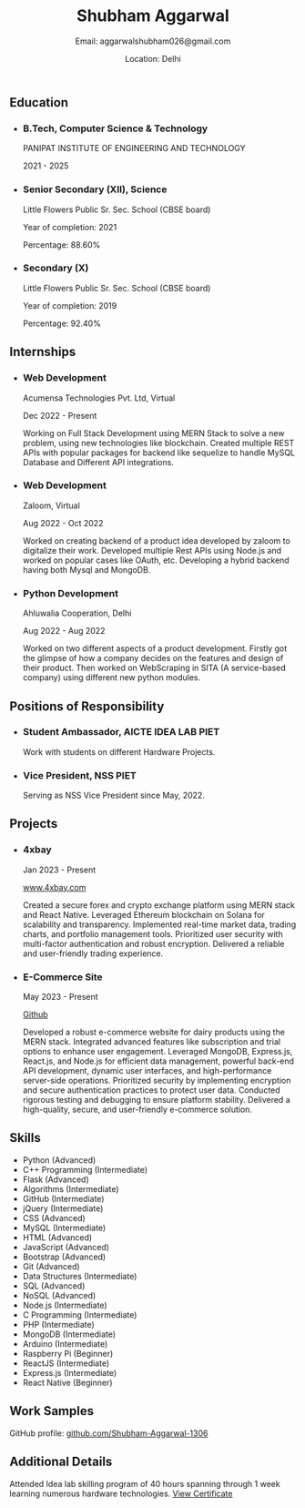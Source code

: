 
  <header>
    <h1>Shubham Aggarwal</h1>
    <p>Email: aggarwalshubham026@gmail.com</p>
    <p>Location: Delhi</p>
  </header>

  <section id="education">
    <h2>Education</h2>
    <ul>
      <li>
        <h3>B.Tech, Computer Science &amp; Technology</h3>
        <p>PANIPAT INSTITUTE OF ENGINEERING AND TECHNOLOGY</p>
        <p>2021 - 2025</p>
      </li>
      <li>
        <h3>Senior Secondary (XII), Science</h3>
        <p>Little Flowers Public Sr. Sec. School (CBSE board)</p>
        <p>Year of completion: 2021</p>
        <p>Percentage: 88.60%</p>
      </li>
      <li>
        <h3>Secondary (X)</h3>
        <p>Little Flowers Public Sr. Sec. School (CBSE board)</p>
        <p>Year of completion: 2019</p>
        <p>Percentage: 92.40%</p>
      </li>
    </ul>
  </section>

  <section id="internships">
    <h2>Internships</h2>
    <ul>
      <li>
        <h3>Web Development</h3>
        <p>Acumensa Technologies Pvt. Ltd, Virtual</p>
        <p>Dec 2022 - Present</p>
        <p>Working on Full Stack Development using MERN Stack to solve a new problem, using new technologies like
          blockchain. Created multiple REST APIs with popular packages for backend like sequelize to handle MySQL
          Database and Different API integrations.</p>
      </li>
      <li>
        <h3>Web Development</h3>
        <p>Zaloom, Virtual</p>
        <p>Aug 2022 - Oct 2022</p>
        <p>Worked on creating backend of a product idea developed by zaloom to digitalize their work. Developed multiple
          Rest APIs using Node.js and worked on popular cases like OAuth, etc. Developing a hybrid backend having both
          Mysql and MongoDB.</p>
      </li>
      <li>
        <h3>Python Development</h3>
        <p>Ahluwalia Cooperation, Delhi</p>
        <p>Aug 2022 - Aug 2022</p>
        <p>Worked on two different aspects of a product development. Firstly got the glimpse of how a company decides on
          the features and design of their product. Then worked on WebScraping in SITA (A service-based company) using
          different new python modules.</p>
      </li>
    </ul>
  </section>

  <section id="responsibility">
    <h2>Positions of Responsibility</h2>
    <ul>
      <li>
        <h3>Student Ambassador, AICTE IDEA LAB PIET</h3>
        <p>Work with students on different Hardware Projects.</p>
      </li>
      <li>
        <h3>Vice President, NSS PIET</h3>
        <p>Serving as NSS Vice President since May, 2022.</p>
      </li>
    </ul>
  </section>

  <section id="projects">
    <h2>Projects</h2>
    <ul>
      <li>
        <h3>4xbay</h3>
        <p>Jan 2023 - Present</p>
        <p><a href="https://4xbay.com">www.4xbay.com</a></p>
        <p>Created a secure forex and crypto exchange platform using MERN stack and React Native. Leveraged Ethereum blockchain on Solana for scalability and transparency. Implemented real-time market data, trading charts, and portfolio management tools. Prioritized user security with multi-factor authentication and robust encryption. Delivered a reliable and user-friendly trading experience.</p>
      </li>
      <li>
        <h3>E-Commerce Site</h3>
        <p>May 2023 - Present</p>
        <p><a href="https://github.com/Shubham-Aggarwal-1306/pph1-DW">Github</a></p>
        <p>Developed a robust e-commerce website for dairy products using the MERN stack. Integrated advanced features like subscription and trial options to enhance user engagement. Leveraged MongoDB, Express.js, React.js, and Node.js for efficient data management, powerful back-end API development, dynamic user interfaces, and high-performance server-side operations. Prioritized security by implementing encryption and secure authentication practices to protect user data. Conducted rigorous testing and debugging to ensure platform stability. Delivered a high-quality, secure, and user-friendly e-commerce solution.</p>
      </li>
    </ul>
  </section>

  <section id="skills">
    <h2>Skills</h2>
    <ul>
      <li>Python (Advanced)</li>
      <li>C++ Programming (Intermediate)</li>
      <li>Flask (Advanced)</li>
      <li>Algorithms (Intermediate)</li>
      <li>GitHub (Intermediate)</li>
      <li>jQuery (Intermediate)</li>
      <li>CSS (Advanced)</li>
      <li>MySQL (Intermediate)</li>
      <li>HTML (Advanced)</li>
      <li>JavaScript (Advanced)</li>
      <li>Bootstrap (Advanced)</li>
      <li>Git (Advanced)</li>
      <li>Data Structures (Intermediate)</li>
      <li>SQL (Advanced)</li>
      <li>NoSQL (Advanced)</li>
      <li>Node.js (Intermediate)</li>
      <li>C Programming (Intermediate)</li>
      <li>PHP (Intermediate)</li>
      <li>MongoDB (Intermediate)</li>
      <li>Arduino (Intermediate)</li>
      <li>Raspberry Pi (Beginner)</li>
      <li>ReactJS (Intermediate)</li>
      <li>Express.js (Intermediate)</li>
      <li>React Native (Beginner)</li>
    </ul>
  </section>

  <section id="work-samples">
    <h2>Work Samples</h2>
    <p>GitHub profile: <a href="https://github.com/Shubham-Aggarwal-1306">github.com/Shubham-Aggarwal-1306</a></p>
  </section>

  <section id="additional-details">
    <h2>Additional Details</h2>
    <p>Attended Idea lab skilling program of 40 hours spanning through 1 week learning numerous hardware technologies.
      <a href="https://drive.google.com/file/1-AXMoE9JOB2bloJZWGavfsoXypRf8vPo/view?usp=drivesdk">View
        Certificate</a></p>
  </section>
